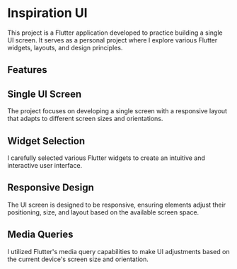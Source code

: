 # Inspiration UI

This project is a Flutter application developed to practice building a single UI screen. It serves as a personal project where I explore various Flutter widgets, layouts, and design principles.

## Features

## Single UI Screen

The project focuses on developing a single screen with a responsive layout that adapts to different screen sizes and orientations.

## Widget Selection

I carefully selected various Flutter widgets to create an intuitive and interactive user interface.

## Responsive Design

The UI screen is designed to be responsive, ensuring elements adjust their positioning, size, and layout based on the available screen space.

## Media Queries

I utilized Flutter's media query capabilities to make UI adjustments based on the current device's screen size and orientation.


